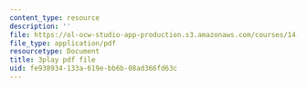 ```yaml
---
content_type: resource
description: ''
file: https://ol-ocw-studio-app-production.s3.amazonaws.com/courses/14-01-principles-of-microeconomics-fall-2018/fe938934133a619ebb6b08ad366fd63c_tCKk22kaZi4.pdf
file_type: application/pdf
resourcetype: Document
title: 3play pdf file
uid: fe938934-133a-619e-bb6b-08ad366fd63c
---
```

